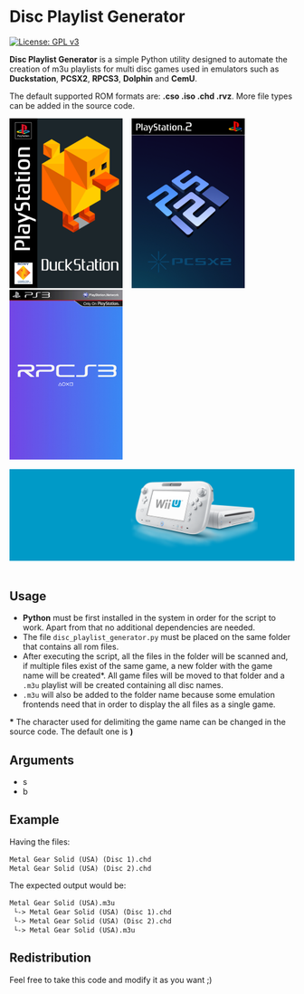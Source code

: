 # Disc Playlist Generator 
[![License: GPL v3](https://img.shields.io/badge/License-GPLv3-blue.svg)](https://www.gnu.org/licenses/gpl-3.0)


**Disc Playlist Generator** is a simple Python utility designed to automate the creation of m3u playlists for multi disc games used in emulators such as **Duckstation**, **PCSX2**, **RPCS3**, **Dolphin** and **CemU**.

The default supported ROM formats are: **.cso .iso .chd .rvz**. More file types can be added in the source code.

  <img src="./img/duckstation.png" alt="drawing" width="200"/> &nbsp;&nbsp;
  <img src="./img/pcsx2.png" alt="drawing" width="200"/> &nbsp;&nbsp;
  <img src="./img/rpcs3.png" alt="drawing" width="200"/> &nbsp;&nbsp;

  <img src="./img/wiiu.png" alt="drawing" width="630"/> &nbsp;&nbsp;

## Usage

* **Python** must be first installed in the system in order for the script to work. Apart from that no additional dependencies are needed.
* The file `disc_playlist_generator.py` must be placed on the same folder that contains all rom files.
* After executing the script, all the files in the folder will be scanned and, if multiple files exist of the same game, a new folder with the game name will be created\*. All game files will be moved to that folder and a `.m3u` playlist will be created containing all disc names.
* `.m3u` will also be added to the folder name because some emulation frontends need that in order to display the all files as a single game.
  
**\*** The character used for delimiting the game name can be changed in the source code. The default one is **\)**

## Arguments
- s
- b

 ## Example

 Having the files:
  

```
Metal Gear Solid (USA) (Disc 1).chd
Metal Gear Solid (USA) (Disc 2).chd
```

The expected output would be:
```
Metal Gear Solid (USA).m3u
 └-> Metal Gear Solid (USA) (Disc 1).chd
 └-> Metal Gear Solid (USA) (Disc 2).chd
 └-> Metal Gear Solid (USA).m3u
```

## Redistribution
Feel free to take this code and modify it as you want ;)